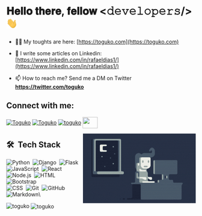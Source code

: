 # 𝐇𝐞𝐥𝐥𝐨 𝐭𝐡𝐞𝐫𝐞, 𝐟𝐞𝐥𝐥𝐨𝐰 <𝚍𝚎𝚟𝚎𝚕𝚘𝚙𝚎𝚛𝚜/> <img src="https://github.com/ABSphreak/ABSphreak/blob/master/gifs/Hi.gif" width="30px">

- 👨‍💻 My toughts are here: [https://toguko.com](https://toguko.com)

- 📝 I write some articles on Linkedin: [https://www.linkedin.com/in/rafaeldias1/](https://www.linkedin.com/in/rafaeldias1/)

- 📫 How to reach me? Send me a DM on Twitter **https://twitter.com/toguko**

<p></p>

## Connect with me:
<p align="left">
<a href="https://twitter.com/toguko" target="blank"><img align="center" src="https://cdn.jsdelivr.net/npm/simple-icons@3.0.1/icons/twitter.svg" alt="Toguko" height="30" width="40" /></a>
<a href="https://www.linkedin.com/in/rafaeldias1/" target="blank"><img align="center" src="https://cdn.jsdelivr.net/npm/simple-icons@3.0.1/icons/linkedin.svg" alt="Toguko" height="30" width="40" /></a>
<a href="http://stackoverflow.com/users/5397856/toguko" target="blank"><img align="center" src="https://cdn.jsdelivr.net/npm/simple-icons@3.0.1/icons/stackoverflow.svg" alt="toguko" height="30" width="40" /></a>
<a href="https://www.youtube.com/channel/UCKO4Ix1Nzk82mSZVAfMuDbQ" target="blank"><img align="center" src="https://cdn.jsdelivr.net/npm/simple-icons@3.0.1/icons/youtube.svg" alt="" height="30" width="40" /></a>
</p>

<img alt="Night Coding" src="https://raw.githubusercontent.com/AVS1508/AVS1508/master/assets/Night-Coding.gif" align="right"/>

## 🛠 &nbsp;Tech Stack
![Python](https://img.shields.io/badge/-Python-05122A?style=flat&logo=python)&nbsp;
![Django](https://img.shields.io/badge/-Django-05122A?style=flat&logo=django&logoColor=092E20)&nbsp;
![Flask](https://img.shields.io/badge/-Flask-05122A?style=flat&logo=flask)&nbsp;
![JavaScript](https://img.shields.io/badge/-JavaScript-05122A?style=flat&logo=javascript)&nbsp;
![React](https://img.shields.io/badge/-React-05122A?style=flat&logo=react)&nbsp;
![Node.js](https://img.shields.io/badge/-Node.js-05122A?style=flat&logo=node.js)&nbsp;
![HTML](https://img.shields.io/badge/-HTML-05122A?style=flat&logo=HTML5)&nbsp;
![Bootstrap](https://img.shields.io/badge/-Bootstrap-05122A?style=flat&logo=bootstrap&logoColor=563D7C)\
![CSS](https://img.shields.io/badge/-CSS-05122A?style=flat&logo=CSS3&logoColor=1572B6)&nbsp;
![Git](https://img.shields.io/badge/-Git-05122A?style=flat&logo=git)&nbsp;
![GitHub](https://img.shields.io/badge/-GitHub-05122A?style=flat&logo=github)&nbsp;
![Markdown](https://img.shields.io/badge/-Markdown-05122A?style=flat&logo=markdown)\


<p><img align="left" src="https://github-readme-stats.vercel.app/api/top-langs/?username=toguko&layout=compact" alt="toguko" /></p>
<p>&nbsp;<img align="center" src="https://github-readme-stats.vercel.app/api?username=toguko&show_icons=true" alt="toguko" /></p>
